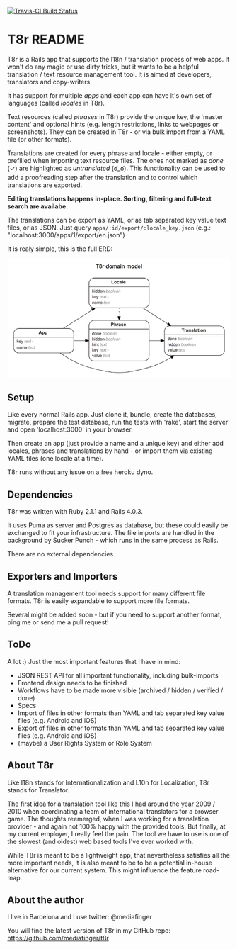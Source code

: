 [![Travis-CI Build Status](https://travis-ci.org/mediafinger/t8r.png?branch=master)](https://travis-ci.org/mediafinger/t8r)

# T8r README

T8r is a Rails app that supports the I18n / translation process of web apps. It won't do any magic or use dirty tricks, but it wants to be a helpful translation / text resource management tool. It is aimed at developers, translators and copy-writers.

It has support for multiple *apps* and each app can have it's own set of languages (called *locales* in T8r).

Text resources (called *phrases* in T8r) provide the unique key, the 'master content' and optional hints (e.g. length restrictions, links to webpages or screenshots). They can be created in T8r - or via bulk import from a YAML file (or other formats).

Translations are created for every phrase and locale - either empty, or prefilled when importing text resource files. The ones not marked as *done* (✓) are highlighted as *untranslated* (ఠ_ఠ). This functionality can be used to add a proofreading step after the translation and to control which translations are exported.

__Editing translations happens in-place. Sorting, filtering and full-text search are availabe.__

The translations can be export as YAML, or as tab separated key value text files, or as JSON. Just query
`apps/:id/export/:locale_key.json` (e.g.: "localhost:3000/apps/1/export/en.json")

It is realy simple, this is the full ERD:

![ERD](https://github.com/mediafinger/t8r/raw/master/t8r_erd.png)


## Setup

Like every normal Rails app. Just clone it, bundle, create the databases, migrate, prepare the test database, run the tests with 'rake', start the server and open 'localhost:3000' in your browser.

Then create an app (just provide a name and a unique key) and either add locales, phrases and translations by hand - or import them via existing YAML files (one locale at a time).

T8r runs without any issue on a free heroku dyno.


## Dependencies

T8r was written with Ruby 2.1.1 and Rails 4.0.3.

It uses Puma as server and Postgres as database, but these could easily be exchanged to fit your infrastructure.
The file imports are handled in the background by Sucker Punch - which runs in the same process as Rails.

There are no external dependencies


## Exporters and Importers

A translation management tool needs support for many different file formats. T8r is easily expandable to support more file formats.

Several might be added soon - but if you need to support another format, ping me or send me a pull request!


## ToDo

A lot :) Just the most important features that I have in mind:

*  JSON REST API for all important functionality, including bulk-imports
*  Frontend design needs to be finished
*  Workflows have to be made more visible (archived / hidden / verified / done)
*  Specs
*  Import of files in other formats than YAML and tab separated key value files (e.g. Android and iOS)
*  Export of files in other formats than YAML and tab separated key value files (e.g. Android and iOS)
*  (maybe) a User Rights System or Role System


## About T8r

Like I18n stands for Internationalization and L10n for Localization, T8r stands for Translator.

The first idea for a translation tool like this I had around the year 2009 / 2010 when coordinating a team of international translators for a browser game.
The thoughts reemerged, when I was working for a translation provider - and again not 100% happy with the provided tools.
But finally, at my current employer, I really feel the pain. The tool we have to use is one of the slowest (and oldest) web based tools I've ever worked with.

While T8r is meant to be a lightweight app, that nevertheless satisfies all the more important needs, it is also meant to be to be a potential in-house alternative for our current system. This might influence the feature road-map.


## About the author

I live in Barcelona and I use twitter: @mediafinger

You will find the latest version of T8r in my GitHub repo: https://github.com/mediafinger/t8r
